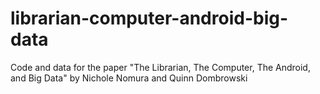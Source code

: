 # librarian-computer-android-big-data
Code and data for the paper "The Librarian, The Computer, The Android, and Big Data" by Nichole Nomura and Quinn Dombrowski
